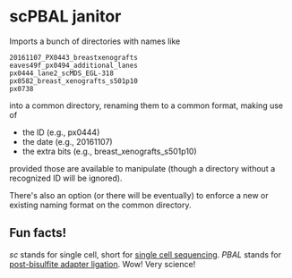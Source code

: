 # scPBAL janitor

Imports a bunch of directories with names like

```
20161107_PX0443_breastxenografts
eaves49f_px0494_additional_lanes
px0444_lane2_scMDS_EGL-318
px0582_breast_xenografts_s501p10
px0738
```

into a common directory, renaming them to a common format, making use of

+ the ID (e.g., px0444)
+ the date (e.g., 20161107)
+ the extra bits (e.g., breast_xenografts_s501p10)

provided those are available to manipulate (though a directory without a
recognized ID will be ignored).

There's also an option (or there will be eventually) to enforce a new or existing naming format on the
common directory.

## Fun facts!

*sc* stands for single cell, short for [single cell
sequencing](https://en.wikipedia.org/wiki/Single_cell_sequencing).
*PBAL* stands for [post-bisulfite adapter
ligation](https://www.nature.com/protocolexchange/protocols/5857). Wow!
Very science!

